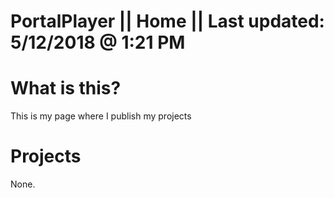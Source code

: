 # PortalPlayer || Home || Last updated: 5/12/2018 @ 1:21 PM

# What is this?
This is my page where I publish my projects

# Projects
None.
